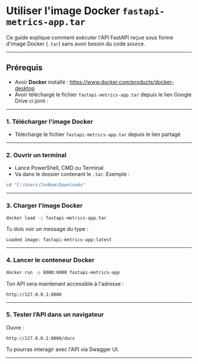 # Utiliser l'image Docker `fastapi-metrics-app.tar`

Ce guide explique comment exécuter l'API FastAPI reçue sous forme d'image Docker (`.tar`) sans avoir besoin du code source.

---

##  Prérequis

- Avoir **Docker** installé : https://www.docker.com/products/docker-desktop
- Avoir téléchargé le fichier `fastapi-metrics-app.tar` depuis le lien Google Drive ci joint :  

---


### 1.  Télécharger l'image Docker

- Télécharge le fichier `fastapi-metrics-app.tar` depuis le lien partagé

---

### 2.  Ouvrir un terminal

- Lance PowerShell, CMD ou Terminal 
- Va dans le dossier contenant le `.tar`. Exemple :

```bash
cd "C:\Users\TonNom\Downloads"
```

---

### 3.  Charger l'image Docker

```bash
docker load -i fastapi-metrics-app.tar
```

Tu dois voir un message du type :
```
Loaded image: fastapi-metrics-app:latest
```

---

### 4. Lancer le conteneur Docker

```bash
docker run -p 8000:8000 fastapi-metrics-app
```

 Ton API sera maintenant accessible à l'adresse :
```
http://127.0.0.1:8000
```

---

### 5.  Tester l’API dans un navigateur

Ouvre :
```
http://127.0.0.1:8000/docs
```
Tu pourras interagir avec l'API via Swagger UI.

---